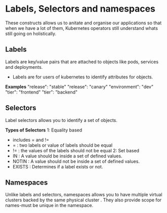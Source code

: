 # Labels, Selectors and namespaces
These constructs allows us to anitate and organise our applications so that when we have a lot of them, Kubernetes operators still understand whats still going on holistically.

## Labels
Labels are key/value pairs that are attached to objects like pods, services and deployments.
- Labels are for users of kubernetes to identify attributes for objects. 

******Examples******
"release": "stable"
"release": "canary"
"environment": "dev" 
"tier": "frontend"
"tier": "backend"

## Selectors
Label selectors allows you to identify a set of objects.

****Types of Selectors****
1: Equality based
- includes = and !=
- = : two labels or value of labels should be equal
- != : the values of the labels should not be equal
2: Set based 
- IN : A value should be inside a set of defined values. 
- NOTIN : A value should not be inside a set of defined values.
- EXISTS : Determines if a label exists or not.

## Namespaces
Unlike labels and selectors, namespaces allows you to have multiple virtual clusters backed by the same physical cluster .
They also provide scope for names-must be unique in the namespace.
